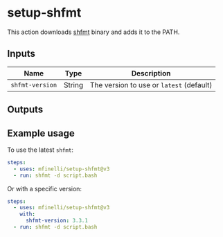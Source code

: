 # setup-shfmt

This action downloads [shfmt](https://github.com/mvdan/sh) binary and adds it
to the PATH.

## Inputs

| Name            | Type   | Description                              |
| --------------- | ------ | ---------------------------------------- |
| `shfmt-version` | String | The version to use or `latest` (default) |

## Outputs

## Example usage

To use the latest `shfmt`:

```yaml
steps:
  - uses: mfinelli/setup-shfmt@v3
  - run: shfmt -d script.bash
```

Or with a specific version:

```yaml
steps:
  - uses: mfinelli/setup-shfmt@v3
    with:
      shfmt-version: 3.3.1
  - run: shfmt -d script.bash
```
